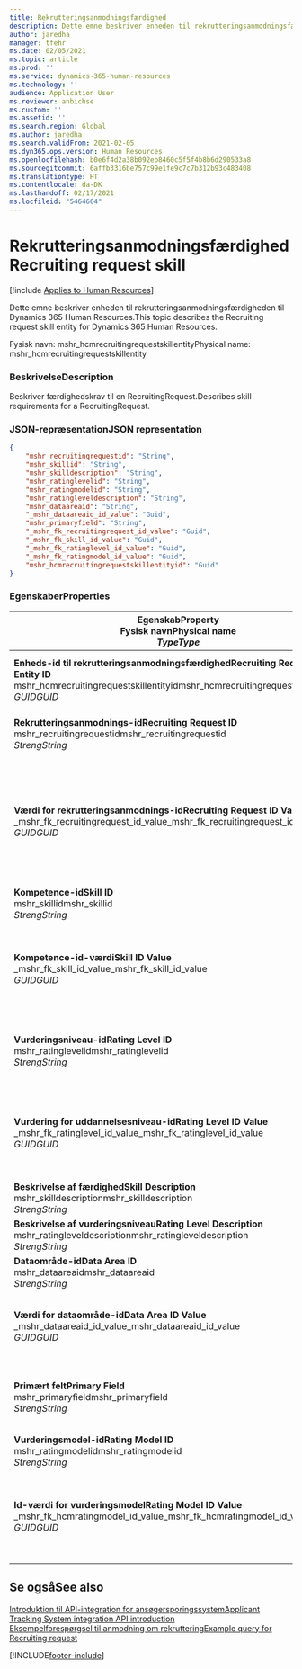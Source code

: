 ```yaml
---
title: Rekrutteringsanmodningsfærdighed
description: Dette emne beskriver enheden til rekrutteringsanmodningsfærdigheden til Dynamics 365 Human Resources.
author: jaredha
manager: tfehr
ms.date: 02/05/2021
ms.topic: article
ms.prod: ''
ms.service: dynamics-365-human-resources
ms.technology: ''
audience: Application User
ms.reviewer: anbichse
ms.custom: ''
ms.assetid: ''
ms.search.region: Global
ms.author: jaredha
ms.search.validFrom: 2021-02-05
ms.dyn365.ops.version: Human Resources
ms.openlocfilehash: b0e6f4d2a38b092eb8460c5f5f4b8b6d290533a8
ms.sourcegitcommit: 6affb3316be757c99e1fe9c7c7b312b93c483408
ms.translationtype: HT
ms.contentlocale: da-DK
ms.lasthandoff: 02/17/2021
ms.locfileid: "5464664"
---
```

# <a name="recruiting-request-skill"></a><span data-ttu-id="32b67-103">Rekrutteringsanmodningsfærdighed</span><span class="sxs-lookup"><span data-stu-id="32b67-103">Recruiting request skill</span></span>

[!include [Applies to Human Resources](../includes/applies-to-hr.md)]

<span data-ttu-id="32b67-104">Dette emne beskriver enheden til rekrutteringsanmodningsfærdigheden til Dynamics 365 Human Resources.</span><span class="sxs-lookup"><span data-stu-id="32b67-104">This topic describes the Recruiting request skill entity for Dynamics 365 Human Resources.</span></span>

<span data-ttu-id="32b67-105">Fysisk navn: mshr_hcmrecruitingrequestskillentity</span><span class="sxs-lookup"><span data-stu-id="32b67-105">Physical name: mshr_hcmrecruitingrequestskillentity</span></span>

### <a name="description"></a><span data-ttu-id="32b67-106">Beskrivelse</span><span class="sxs-lookup"><span data-stu-id="32b67-106">Description</span></span>

<span data-ttu-id="32b67-107">Beskriver færdighedskrav til en RecruitingRequest.</span><span class="sxs-lookup"><span data-stu-id="32b67-107">Describes skill requirements for a RecruitingRequest.</span></span>

### <a name="json-representation"></a><span data-ttu-id="32b67-108">JSON-repræsentation</span><span class="sxs-lookup"><span data-stu-id="32b67-108">JSON representation</span></span>

```json
{
    "mshr_recruitingrequestid": "String",
    "mshr_skillid": "String",
    "mshr_skilldescription": "String",
    "mshr_ratinglevelid": "String",
    "mshr_ratingmodelid": "String",
    "mshr_ratingleveldescription": "String",
    "mshr_dataareaid": "String",
    "_mshr_dataareaid_id_value": "Guid",
    "mshr_primaryfield": "String",
    "_mshr_fk_recruitingrequest_id_value": "Guid",
    "_mshr_fk_skill_id_value": "Guid",
    "_mshr_fk_ratinglevel_id_value": "Guid",
    "_mshr_fk_ratingmodel_id_value": "Guid",
    "mshr_hcmrecruitingrequestskillentityid": "Guid"
}
```

### <a name="properties"></a><span data-ttu-id="32b67-109">Egenskaber</span><span class="sxs-lookup"><span data-stu-id="32b67-109">Properties</span></span>

| <span data-ttu-id="32b67-110">Egenskab</span><span class="sxs-lookup"><span data-stu-id="32b67-110">Property</span></span><br><span data-ttu-id="32b67-111">**Fysisk navn**</span><span class="sxs-lookup"><span data-stu-id="32b67-111">**Physical name**</span></span><br><span data-ttu-id="32b67-112">**_Type_**</span><span class="sxs-lookup"><span data-stu-id="32b67-112">**_Type_**</span></span> | <span data-ttu-id="32b67-113">Anvendelse</span><span class="sxs-lookup"><span data-stu-id="32b67-113">Use</span></span> | <span data-ttu-id="32b67-114">Beskrivelse</span><span class="sxs-lookup"><span data-stu-id="32b67-114">Description</span></span> |
| --- | --- | --- |
| <span data-ttu-id="32b67-115">**Enheds-id til rekrutteringsanmodningsfærdighed**</span><span class="sxs-lookup"><span data-stu-id="32b67-115">**Recruiting Request Skill Entity ID**</span></span><br><span data-ttu-id="32b67-116">mshr_hcmrecruitingrequestskillentityid</span><span class="sxs-lookup"><span data-stu-id="32b67-116">mshr_hcmrecruitingrequestskillentityid</span></span><br><span data-ttu-id="32b67-117">*GUID*</span><span class="sxs-lookup"><span data-stu-id="32b67-117">*GUID*</span></span> | <span data-ttu-id="32b67-118">Skrivebeskyttet</span><span class="sxs-lookup"><span data-stu-id="32b67-118">Read-only</span></span><br><span data-ttu-id="32b67-119">Påkrævet</span><span class="sxs-lookup"><span data-stu-id="32b67-119">Required</span></span> | <span data-ttu-id="32b67-120">Systemgenereret entydig identifikation af posten **Rekrutteringsanmodningsfærdighed**.</span><span class="sxs-lookup"><span data-stu-id="32b67-120">System-generated unique identifier for the **Recruiting Request Skill** record.</span></span> |
| <span data-ttu-id="32b67-121">**Rekrutteringsanmodnings-id**</span><span class="sxs-lookup"><span data-stu-id="32b67-121">**Recruiting Request ID**</span></span><br><span data-ttu-id="32b67-122">mshr_recruitingrequestid</span><span class="sxs-lookup"><span data-stu-id="32b67-122">mshr_recruitingrequestid</span></span><br><span data-ttu-id="32b67-123">*Streng*</span><span class="sxs-lookup"><span data-stu-id="32b67-123">*String*</span></span> | <span data-ttu-id="32b67-124">Skriv én gang</span><span class="sxs-lookup"><span data-stu-id="32b67-124">Write-once</span></span><br><span data-ttu-id="32b67-125">Påkrævet</span><span class="sxs-lookup"><span data-stu-id="32b67-125">Required</span></span> | <span data-ttu-id="32b67-126">Det entydige id, der kan læses af den tilknyttede rekrutteringsanmodning.</span><span class="sxs-lookup"><span data-stu-id="32b67-126">The user-readable unique identifier of the associated recruiting request.</span></span> |
| <span data-ttu-id="32b67-127">**Værdi for rekrutteringsanmodnings-id**</span><span class="sxs-lookup"><span data-stu-id="32b67-127">**Recruiting Request ID Value**</span></span><br><span data-ttu-id="32b67-128">_mshr_fk_recruitingrequest_id_value</span><span class="sxs-lookup"><span data-stu-id="32b67-128">_mshr_fk_recruitingrequest_id_value</span></span><br><span data-ttu-id="32b67-129">*GUID*</span><span class="sxs-lookup"><span data-stu-id="32b67-129">*GUID*</span></span> | <span data-ttu-id="32b67-130">Skrivebeskyttet</span><span class="sxs-lookup"><span data-stu-id="32b67-130">Read-only</span></span><br><span data-ttu-id="32b67-131">Påkrævet</span><span class="sxs-lookup"><span data-stu-id="32b67-131">Required</span></span><br> <span data-ttu-id="32b67-132">Fremmed nøgle: mshr_hcmrecruitingrequestentityid of mshr_hcmrecruitingrequestentity-enhed</span><span class="sxs-lookup"><span data-stu-id="32b67-132">Foreign key: mshr_hcmrecruitingrequestentityid of mshr_hcmrecruitingrequestentity entity</span></span> | <span data-ttu-id="32b67-133">Systemgenereret entydig id, der kan læses af den tilhørende rekrutteringsanmodning.</span><span class="sxs-lookup"><span data-stu-id="32b67-133">System-generated unique identifier of the associated recruiting request.</span></span> |
| <span data-ttu-id="32b67-134">**Kompetence-id**</span><span class="sxs-lookup"><span data-stu-id="32b67-134">**Skill ID**</span></span><br><span data-ttu-id="32b67-135">mshr_skillid</span><span class="sxs-lookup"><span data-stu-id="32b67-135">mshr_skillid</span></span><br><span data-ttu-id="32b67-136">*Streng*</span><span class="sxs-lookup"><span data-stu-id="32b67-136">*String*</span></span><br> | <span data-ttu-id="32b67-137">Skriv én gang</span><span class="sxs-lookup"><span data-stu-id="32b67-137">Write-once</span></span><br><span data-ttu-id="32b67-138">Påkrævet</span><span class="sxs-lookup"><span data-stu-id="32b67-138">Required</span></span> | <span data-ttu-id="32b67-139">Det entydige id, der kan læses af den krævede færdighed.</span><span class="sxs-lookup"><span data-stu-id="32b67-139">The user-readable unique identifier of the required skill.</span></span> |
| <span data-ttu-id="32b67-140">**Kompetence-id-værdi**</span><span class="sxs-lookup"><span data-stu-id="32b67-140">**Skill ID Value**</span></span><br><span data-ttu-id="32b67-141">_mshr_fk_skill_id_value</span><span class="sxs-lookup"><span data-stu-id="32b67-141">_mshr_fk_skill_id_value</span></span><br><span data-ttu-id="32b67-142">*GUID*</span><span class="sxs-lookup"><span data-stu-id="32b67-142">*GUID*</span></span> | <span data-ttu-id="32b67-143">Skrivebeskyttet</span><span class="sxs-lookup"><span data-stu-id="32b67-143">Read-only</span></span><br><span data-ttu-id="32b67-144">Påkrævet</span><span class="sxs-lookup"><span data-stu-id="32b67-144">Required</span></span><br><span data-ttu-id="32b67-145">Fremmed nøgle: mshr_hcmskillentityid of mshr_hcmskillentity-enhed</span><span class="sxs-lookup"><span data-stu-id="32b67-145">Foreign key: mshr_hcmskillentityid of mshr_hcmskillentity entity</span></span> | <span data-ttu-id="32b67-146">Systemgenereret entydigt id til påkrævet færdighed.</span><span class="sxs-lookup"><span data-stu-id="32b67-146">System-generated unique identifier of the required skill.</span></span> |
| <span data-ttu-id="32b67-147">**Vurderingsniveau-id**</span><span class="sxs-lookup"><span data-stu-id="32b67-147">**Rating Level ID**</span></span><br><span data-ttu-id="32b67-148">mshr_ratinglevelid</span><span class="sxs-lookup"><span data-stu-id="32b67-148">mshr_ratinglevelid</span></span><br><span data-ttu-id="32b67-149">*Streng*</span><span class="sxs-lookup"><span data-stu-id="32b67-149">*String*</span></span> | <span data-ttu-id="32b67-150">Skriv én gang</span><span class="sxs-lookup"><span data-stu-id="32b67-150">Write-once</span></span><br><span data-ttu-id="32b67-151">Valgfri</span><span class="sxs-lookup"><span data-stu-id="32b67-151">Optional</span></span> | <span data-ttu-id="32b67-152">Den ønskede værdi på færdighedsniveau, der er valgt for jobbet, baseret på den vurderingsmodel, der er tildelt færdigheden.</span><span class="sxs-lookup"><span data-stu-id="32b67-152">The required skill level value selected for the job, based on the rating model assigned to the skill.</span></span> |
| <span data-ttu-id="32b67-153">**Vurdering for uddannelsesniveau-id**</span><span class="sxs-lookup"><span data-stu-id="32b67-153">**Rating Level ID Value**</span></span><br><span data-ttu-id="32b67-154">_mshr_fk_ratinglevel_id_value</span><span class="sxs-lookup"><span data-stu-id="32b67-154">_mshr_fk_ratinglevel_id_value</span></span><br><span data-ttu-id="32b67-155">*GUID*</span><span class="sxs-lookup"><span data-stu-id="32b67-155">*GUID*</span></span> | <span data-ttu-id="32b67-156">Skrivebeskyttet</span><span class="sxs-lookup"><span data-stu-id="32b67-156">Read-only</span></span><br><span data-ttu-id="32b67-157">Valgfri</span><span class="sxs-lookup"><span data-stu-id="32b67-157">Optional</span></span><br><span data-ttu-id="32b67-158">Fremmed nøgle: mshr_hcmratinglevelentityid of mshr_hcmratinglevelentity-enhed</span><span class="sxs-lookup"><span data-stu-id="32b67-158">Foreign key: mshr_hcmratinglevelentityid of mshr_hcmratinglevelentity entity</span></span> | <span data-ttu-id="32b67-159">Systemgenereret entydigt id til niveauet.</span><span class="sxs-lookup"><span data-stu-id="32b67-159">System-generated unique identifier for the level.</span></span> |
| <span data-ttu-id="32b67-160">**Beskrivelse af færdighed**</span><span class="sxs-lookup"><span data-stu-id="32b67-160">**Skill Description**</span></span><br><span data-ttu-id="32b67-161">mshr_skilldescription</span><span class="sxs-lookup"><span data-stu-id="32b67-161">mshr_skilldescription</span></span><br><span data-ttu-id="32b67-162">*Streng*</span><span class="sxs-lookup"><span data-stu-id="32b67-162">*String*</span></span> | <span data-ttu-id="32b67-163">Skrivebeskyttet</span><span class="sxs-lookup"><span data-stu-id="32b67-163">Read-only</span></span><br><span data-ttu-id="32b67-164">Påkrævet</span><span class="sxs-lookup"><span data-stu-id="32b67-164">Required</span></span> | <span data-ttu-id="32b67-165">Beskrivelse af færdighed.</span><span class="sxs-lookup"><span data-stu-id="32b67-165">The skill description.</span></span> |
| <span data-ttu-id="32b67-166">**Beskrivelse af vurderingsniveau**</span><span class="sxs-lookup"><span data-stu-id="32b67-166">**Rating Level Description**</span></span><br><span data-ttu-id="32b67-167">mshr_ratingleveldescription</span><span class="sxs-lookup"><span data-stu-id="32b67-167">mshr_ratingleveldescription</span></span><br><span data-ttu-id="32b67-168">*Streng*</span><span class="sxs-lookup"><span data-stu-id="32b67-168">*String*</span></span> | <span data-ttu-id="32b67-169">Skrivebeskyttet</span><span class="sxs-lookup"><span data-stu-id="32b67-169">Read-only</span></span><br><span data-ttu-id="32b67-170">Valgfri</span><span class="sxs-lookup"><span data-stu-id="32b67-170">Optional</span></span> | <span data-ttu-id="32b67-171">Beskrivelse af valgt færdighedsniveau.</span><span class="sxs-lookup"><span data-stu-id="32b67-171">The description of the selected skill level.</span></span> |
| <span data-ttu-id="32b67-172">**Dataområde-id**</span><span class="sxs-lookup"><span data-stu-id="32b67-172">**Data Area ID**</span></span><br><span data-ttu-id="32b67-173">mshr_dataareaid</span><span class="sxs-lookup"><span data-stu-id="32b67-173">mshr_dataareaid</span></span><br><span data-ttu-id="32b67-174">*Streng*</span><span class="sxs-lookup"><span data-stu-id="32b67-174">*String*</span></span> | <span data-ttu-id="32b67-175">Læse/skrive</span><span class="sxs-lookup"><span data-stu-id="32b67-175">Read/write</span></span><br><span data-ttu-id="32b67-176">Valgfri</span><span class="sxs-lookup"><span data-stu-id="32b67-176">Optional</span></span> | <span data-ttu-id="32b67-177">Angiver den juridiske enhed (regnskabet).</span><span class="sxs-lookup"><span data-stu-id="32b67-177">Specifies the legal entity (company).</span></span> |
| <span data-ttu-id="32b67-178">**Værdi for dataområde-id**</span><span class="sxs-lookup"><span data-stu-id="32b67-178">**Data Area ID Value**</span></span><br><span data-ttu-id="32b67-179">_mshr_dataareaid_id_value</span><span class="sxs-lookup"><span data-stu-id="32b67-179">_mshr_dataareaid_id_value</span></span><br><span data-ttu-id="32b67-180">*GUID*</span><span class="sxs-lookup"><span data-stu-id="32b67-180">*GUID*</span></span> | <span data-ttu-id="32b67-181">Skrivebeskyttet</span><span class="sxs-lookup"><span data-stu-id="32b67-181">Read-only</span></span><br><span data-ttu-id="32b67-182">Valgfri</span><span class="sxs-lookup"><span data-stu-id="32b67-182">Optional</span></span><br><span data-ttu-id="32b67-183">Fremmed nøgle: cdm_companyid af cdm_company-enhed</span><span class="sxs-lookup"><span data-stu-id="32b67-183">Foreign key: cdm_companyid of cdm_company entity</span></span> | <span data-ttu-id="32b67-184">Systemgenereret GUID-værdi, der identificerer den juridiske enhed (virksomheden).</span><span class="sxs-lookup"><span data-stu-id="32b67-184">System-generated GUID value identifying the legal entity (company).</span></span> |
| <span data-ttu-id="32b67-185">**Primært felt**</span><span class="sxs-lookup"><span data-stu-id="32b67-185">**Primary Field**</span></span><br><span data-ttu-id="32b67-186">mshr_primaryfield</span><span class="sxs-lookup"><span data-stu-id="32b67-186">mshr_primaryfield</span></span><br><span data-ttu-id="32b67-187">*Streng*</span><span class="sxs-lookup"><span data-stu-id="32b67-187">*String*</span></span> | <span data-ttu-id="32b67-188">Skrivebeskyttet</span><span class="sxs-lookup"><span data-stu-id="32b67-188">Read-only</span></span><br><span data-ttu-id="32b67-189">Påkrævet</span><span class="sxs-lookup"><span data-stu-id="32b67-189">Required</span></span> | <span data-ttu-id="32b67-190">Sammensætning af værdien for rekrutteringsanmodning og færdigheds-id som en anden metode, der identificerer posten entydigt.</span><span class="sxs-lookup"><span data-stu-id="32b67-190">Concatenation of Recruiting Request value and Skill ID as another method to uniquely identify the record.</span></span> |
| <span data-ttu-id="32b67-191">**Vurderingsmodel-id**</span><span class="sxs-lookup"><span data-stu-id="32b67-191">**Rating Model ID**</span></span><br><span data-ttu-id="32b67-192">mshr_ratingmodelid</span><span class="sxs-lookup"><span data-stu-id="32b67-192">mshr_ratingmodelid</span></span><br><span data-ttu-id="32b67-193">*Streng*</span><span class="sxs-lookup"><span data-stu-id="32b67-193">*String*</span></span> | <span data-ttu-id="32b67-194">Læse/skrive</span><span class="sxs-lookup"><span data-stu-id="32b67-194">Read-write</span></span><br><span data-ttu-id="32b67-195">Påkrævet</span><span class="sxs-lookup"><span data-stu-id="32b67-195">Required</span></span> | <span data-ttu-id="32b67-196">Den vurderingsmodel, der bruges til vurdering af færdigheden.</span><span class="sxs-lookup"><span data-stu-id="32b67-196">The rating model used to rate the skill.</span></span> |
| <span data-ttu-id="32b67-197">**Id-værdi for vurderingsmodel**</span><span class="sxs-lookup"><span data-stu-id="32b67-197">**Rating Model ID Value**</span></span><br><span data-ttu-id="32b67-198">_mshr_fk_hcmratingmodel_id_value</span><span class="sxs-lookup"><span data-stu-id="32b67-198">_mshr_fk_hcmratingmodel_id_value</span></span><br><span data-ttu-id="32b67-199">*GUID*</span><span class="sxs-lookup"><span data-stu-id="32b67-199">*GUID*</span></span> | <span data-ttu-id="32b67-200">Skrivebeskyttet</span><span class="sxs-lookup"><span data-stu-id="32b67-200">Read-only</span></span><br><span data-ttu-id="32b67-201">Påkrævet</span><span class="sxs-lookup"><span data-stu-id="32b67-201">Required</span></span><br><span data-ttu-id="32b67-202">Fremmed nøgle: mshr_hcmratingmodelentityid of mshr_hcmratingmodelentity-enhed</span><span class="sxs-lookup"><span data-stu-id="32b67-202">Foreign key: mshr_hcmratingmodelentityid of mshr_hcmratingmodelentity entity</span></span> | <span data-ttu-id="32b67-203">Systemgenereret entydig identifikation af den vurderingsmodel, der bruges til vurdering af færdigheden.</span><span class="sxs-lookup"><span data-stu-id="32b67-203">System-generated unique identifier of the rating model used to rate the skill.</span></span> |

## <a name="see-also"></a><span data-ttu-id="32b67-204">Se også</span><span class="sxs-lookup"><span data-stu-id="32b67-204">See also</span></span>

[<span data-ttu-id="32b67-205">Introduktion til API-integration for ansøgersporingssystem</span><span class="sxs-lookup"><span data-stu-id="32b67-205">Applicant Tracking System integration API introduction</span></span>](hr-admin-integration-ats-api-introduction.md)<br>
[<span data-ttu-id="32b67-206">Eksempelforespørgsel til anmodning om rekruttering</span><span class="sxs-lookup"><span data-stu-id="32b67-206">Example query for Recruiting request</span></span>](hr-admin-integration-ats-api-recruiting-request-example-query.md)


[!INCLUDE[footer-include](../includes/footer-banner.md)]